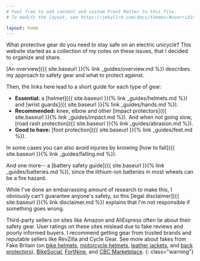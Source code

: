 ```yaml
---
# Feel free to add content and custom Front Matter to this file.
# To modify the layout, see https://jekyllrb.com/docs/themes/#overriding-theme-defaults

layout: home
---
```


What protective gear do you need to stay safe on an electric unicycle? This
website started as a collection of my notes on these issues, that I decided to
organize and share.

[An overview]({{ site.baseurl }}{% link _guides/overview.md %}) describes my
approach to safety gear and what to protect against.

Then, the links here lead to a short guide for each type of gear:

- **Essential:** a [helmet]({{ site.baseurl }}{% link _guides/helmets.md %}) and
  [wrist guards]({{ site.baseurl }}{% link _guides/hands.md %}).
- **Recommended:** knee, elbow and other [impact protectors]({{ site.baseurl }}{% link _guides/impact.md %}). And when not going slow,
  [road rash protection]({{ site.baseurl }}{% link _guides/abrasion.md %}).
- **Good to have:** [foot protection]({{ site.baseurl }}{% link _guides/feet.md %}).

In some cases you can also avoid injuries by knowing [how to fall]({{
site.baseurl }}{% link _guides/falling.md %}).

And one more-- a [battery safety guide]({{ site.baseurl }}{% link
_guides/batteries.md %}), since the lithium-ion batteries in most wheels can be
a fire hazard.

While I've done an embarrassing amount of research to make this, I obviously
can't guarantee anyone's safety, so this [legal disclaimer]({{ site.baseurl }}{%
link disclaimer.md %}) explains that I'm not responsible if something goes
wrong.

Third-party sellers on sites like Amazon and AliExpress often lie about their
safety gear. User ratings on these sites mislead due to fake reviews and poorly
informed buyers. I recommend getting gear from trusted brands and reputable
sellers like RevZilla and Cycle Gear. See more about fakes from Fake Britain (on
[bike helmets](https://youtu.be/alQY9MJr3o8), [motorcycle
helmets](https://youtu.be/mdWvU9RF5ew), [leather
jackets](https://youtu.be/JgygN5sNUWs), and [back
protectors](https://youtu.be/lULbpkKnFNQ)),
[BikeSocial](https://youtu.be/x5bMHOS25Mk),
[FortNine](https://youtu.be/O2pss4xWZ4w), and [CBC
Marketplace](https://youtu.be/hYuxp5bxEoM).
{: class="warning"}
